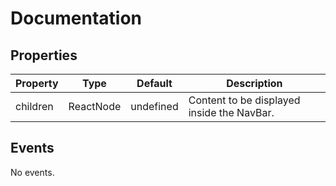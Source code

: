 # Documentation

## Properties

| Property | Type      | Default   | Description                                |
| -------- | --------- | --------- | ------------------------------------------ |
| children | ReactNode | undefined | Content to be displayed inside the NavBar. |

## Events

No events.